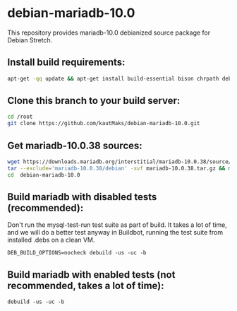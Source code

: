 # debian-mariadb-10.0

This repository provides mariadb-10.0 debianized source package for Debian Stretch.

## Install build requirements:

```sh
apt-get -qq update && apt-get install build-essential bison chrpath debhelper devscripts dh-apparmor dh-exec dpatch fakeroot gawk gdb git libboost-dev libjemalloc-dev libjudy-dev libncurses5-dev libpam0g-dev libssl1.0-dev libwrap0-dev lsb-release po-debconf zlib1g-dev cmake libaio-dev libreadline-gplv2-dev
```

## Clone this branch to your build server:

```sh
cd /root
git clone https://github.com/kautMaks/debian-mariadb-10.0.git
```

## Get mariadb-10.0.38 sources:

```sh
wget https://downloads.mariadb.org/interstitial/mariadb-10.0.38/source/mariadb-10.0.38.tar.gz
tar --exclude='mariadb-10.0.38/debian' -xvf mariadb-10.0.38.tar.gz && mv mariadb-10.0.38/* debian-mariadb-10.0/ && rm -r mariadb-10.0.38
cd  debian-mariadb-10.0
```

## Build mariadb with disabled tests (recommended):
Don't run the mysql-test-run test suite as part of build. It takes a lot of time, and we will do a better test anyway in Buildbot, running the test suite from installed .debs on a clean VM.

```
DEB_BUILD_OPTIONS=nocheck debuild -us -uc -b
```

## Build mariadb with enabled tests (not recommended, takes a lot of time):

```
debuild -us -uc -b
```
